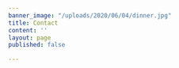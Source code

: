 ```yaml
---
banner_image: "/uploads/2020/06/04/dinner.jpg"
title: Contact
content: ''
layout: page
published: false

---
```

